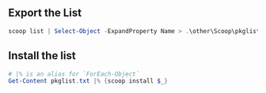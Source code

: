 ## Export the List
```powershell
scoop list | Select-Object -ExpandProperty Name > .\other\Scoop\pkglist.txt
```

## Install the list
```powershell
# |% is an alias for `ForEach-Object`
Get-Content pkglist.txt |% {scoop install $_}
```